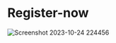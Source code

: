 # Register-now
 
![Screenshot 2023-10-24 224456](https://github.com/nitinlabana/Register-now/assets/67837026/1eaaf20f-129d-4eb7-abe0-89616eaced6d)
